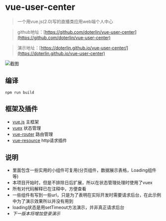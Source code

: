 # vue-user-center
> 一个用vue.js(2.0)写的直播类应用web端个人中心

> github地址：[https://github.com/doterlin/vue-user-center](https://github.com/doterlin/vue-user-center)

> 演示地址：[https://doterlin.github.io/vue-user-center/](https://doterlin.github.io/vue-user-center)

![截图](https://github.com/doterlin/vue-user-center/blob/master/images/print-screen.png)

## 编译
```
npm run build
```

## 框架及插件
+ [vue.js](https://vuejs.org/v2/guide/) 主框架
+ [vuex](https://vuex.vuejs.org/) 状态管理
+ [vue-router](https://router.vuejs.org/) 路由管理
+ [vue-resource](https://github.com/pagekit/vue-resource) http请求插件

## 说明
+ 里面包含一些实用的小组件可复用(分页组件，数据展示表格，Loading组件等)
+ 本项目开始时，但是不排除日后扩展，所以在状态管理处理时使用了vuex
+ 所有对代码解释已在注释中，方便查看
+ 一些组件有写到一些url，只是为了表明在实际开发时需要请求后台，在此示例中为了演示效果所以并没有用到
+ loading状态是用setTimeout方法演示，并非真正请求后台
+ *下一版本将增加登录演示*
